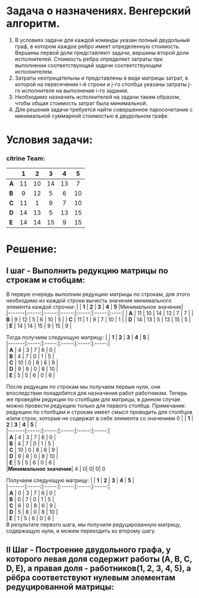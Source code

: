 
# Задача о назначениях. Венгерский алгоритм.  
1. В условиях задачи для каждой команды указан полный двудольный граф, в котором каждое ребро имеет определенную стоимость. Вершины первой доли представляют задачи, вершины второй доли исполнителей. Стоимость ребра определяет затраты при выполнении соответствующей задачи соответствующим исполнителем.  
2. Затраты неотрицательны и представлены в виде матрицы затрат, в которой на пересечении i-й строки и j-го столбца указаны затраты j-го исполнителя на выполнение i-го задания.  
3. Необходимо назначить исполнителей на задачи таким образом, чтобы общая стоимость затрат была минимальной.  
4. Для решения задачи требуется найти совершенное паросочетание с минимальной суммарной стоимостью в двудольном графе.  
  
# Условия задачи:  
  
### citrine Team:  
  
|       | **1** | **2** | **3** | **4** | **5** |  
|-------|:-----:|:-----:|:-----:|:-----:|:-----:|  
| **A** |  11   |  10   |  14   |  13   |   7   |  
| **B** |   9   |  12   |   5   |   6   |  10   |  
| **C** |  11   |   1   |   9   |   7   |  10   |  
| **D** |  14   |  13   |   5   |  13   |  15   |  
| **E** |  14   |  14   |  15   |   9   |  15   |  

# Решение:
## I шаг - Выполнить редукцию матрицы по строкам и стобцам:

 В первую очередь выполним редукцию матрицы по строкам, для этого необходимо из каждой строки вычесть значение минимального элемента каждой строчки: 
 |       | **1** | **2** | **3** | **4** | **5** |Минимальное значение|  
|-------|:-----:|:-----:|:-----:|:-----:|:-----:|:----:|
| **A** |  11   |  10   |  14   |  13   |   7   | 7 |
| **B** |   9   |  12   |   5   |   6   |  10   | 5 |
| **C** |  11   |   1   |   9   |   7   |  10   | 1 |
| **D** |  14   |  13   |   5   |  13   |  15   | 5 |
| **E** |  14   |  14   |  15   |   9   |  15   | 9 |

Тогда получаем следующую матрицу:
|       | **1** | **2** | **3** | **4** | **5** |  
|-------|:-----:|:-----:|:-----:|:-----:|:-----:|  
| **A** |  4   |  3   |  7   |  6   |   0   |  
| **B** |   4   |  7   |   0   |   1   |  5   |  
| **C** |  10   |   0   |   8   |   6   |  9   |  
| **D** |  9   |  8   |   0   |  8   |  10   |  
| **E** |  5   |  5   |  6   |   0   |  6   |  

После редукции по строкам мы получаем первые нули, они впоследствии понадобятся для назначения работ работникам.
Теперь же проведём редукции по столбцам для матрицы, в данном случае можно провести редукцию только для первого столбца.
Примечание: редукцию по столбцам и строкам имеет смысл проводить для столбцов и/или строк, которые не содержат в себе элемента со значением 0
|       | **1** | **2** | **3** | **4** | **5** |  
|-------|:-----:|:-----:|:-----:|:-----:|:-----:|  
| **A** |  4   |  3   |  7   |  6   |   0   |  
| **B** |   4   |  7   |   0   |   1   |  5   |  
| **C** |  10   |   0   |   8   |   6   |  9   |  
| **D** |  9   |  8   |   0   |  8   |  10   |  
| **E** |  5   |  5   |  6   |   0   |  6   |  
|**Минимальное значение**| 4 | 0| 0| 0| 0

Получаем следующую матрицу:
|       | **1** | **2** | **3** | **4** | **5** |  
|-------|:-----:|:-----:|:-----:|:-----:|:-----:|  
| **A** |  0   |  3   |  7   |  6   |   0   |  
| **B** |   0   |  7   |   0   |   1   |  5   |  
| **C** |  6   |   0   |   8   |   6   |  9   |  
| **D** |  5   |  8   |   0   |  8   |  10   |  
| **E** |  1   |  5   |  6   |   0   |  6   |  
В результате первого шага, мы получили редуцированную матрицу, содержащую нули, и можем переходить ко второму шагу.
## II Шаг -  Построение двудольного графа, у которого левая доля содержит работы (A, B, C, D, E),  а правая доля - работников(1, 2, 3, 4, 5), а рёбра соответствуют нулевым элементам редуцированной матрицы:
 
